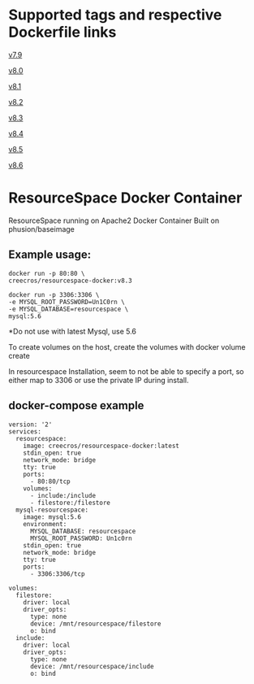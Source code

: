 
# Supported tags and respective Dockerfile links
[v7.9](https://github.com/creecros/resourcespace-docker/blob/v7.9/Dockerfile)

[v8.0](https://github.com/creecros/resourcespace-docker/blob/v8.0/Dockerfile)

[v8.1](https://github.com/creecros/resourcespace-docker/blob/v8.1/Dockerfile)

[v8.2](https://github.com/creecros/resourcespace-docker/blob/v8.2/Dockerfile)

[v8.3](https://github.com/creecros/resourcespace-docker/blob/v8.3/Dockerfile)

[v8.4](https://github.com/creecros/resourcespace-docker/blob/v8.4/Dockerfile)

[v8.5](https://github.com/creecros/resourcespace-docker/blob/v8.5/Dockerfile)

[v8.6](https://github.com/creecros/resourcespace-docker/blob/v8.6/Dockerfile)


# ResourceSpace Docker Container
ResourceSpace running on Apache2 Docker Container Built on phusion/baseimage

## Example usage:
```
docker run -p 80:80 \
creecros/resourcespace-docker:v8.3
```
```
docker run -p 3306:3306 \
-e MYSQL_ROOT_PASSWORD=Un1C0rn \
-e MYSQL_DATABASE=resourcespace \
mysql:5.6
```

*Do not use with latest Mysql, use 5.6

To create volumes on the host, create the volumes with docker volume create

In resourcespace Installation, seem to not be able to specify a port, so either map to 3306 or use the private IP during install.

## docker-compose example
```
version: '2'
services:
  resourcespace:
    image: creecros/resourcespace-docker:latest
    stdin_open: true
    network_mode: bridge
    tty: true
    ports:
      - 80:80/tcp
    volumes:
      - include:/include
      - filestore:/filestore
  mysql-resourcespace:
    image: mysql:5.6
    environment:
      MYSQL_DATABASE: resourcespace
      MYSQL_ROOT_PASSWORD: Un1c0rn
    stdin_open: true
    network_mode: bridge
    tty: true
    ports:
      - 3306:3306/tcp

volumes:
  filestore:
    driver: local
    driver_opts:
      type: none
      device: /mnt/resourcespace/filestore
      o: bind
  include:
    driver: local
    driver_opts:
      type: none
      device: /mnt/resourcespace/include
      o: bind
  ```
